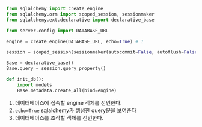 

```python
from sqlalchemy import create_engine
from sqlalchemy.orm import scoped_session, sessionmaker
from sqlalchemy.ext.declarative import declarative_base

from server.config import DATABASE_URL 

engine = create_engine(DATABASE_URL, echo=True) # 1

session = scoped_session(sessionmaker(autocommit=False, autoflush=False, bind=engine)) # 2

Base = declarative_base()
Base.query = session.query_property()

def init_db():
    import models
    Base.metadata.create_all(bind=engine)
```

1. 데이터베이스에 접속할 engine 객체를 선언한다.
  1. `echo=True` sqlalchemy가 생성한 query문을 보여준다
2. 데이터베이스를 조작할 객체를 선언한다.


